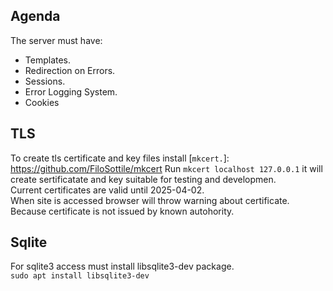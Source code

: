 ## Agenda
The server must have:
* Templates.
* Redirection on Errors.
* Sessions.
* Error Logging System.
* Cookies

## TLS
To create tls certificate and key files install [`mkcert.`]: https://github.com/FiloSottile/mkcert
Run `mkcert localhost 127.0.0.1` it will create sertificatate and key suitable for testing
and developmen.  
Current certificates are valid until 2025-04-02.  
When site is accessed browser will throw warning about certificate. Because certificate is not
issued by known autohority.

## Sqlite
For sqlite3 access must install libsqlite3-dev package.  
`sudo apt install libsqlite3-dev`
